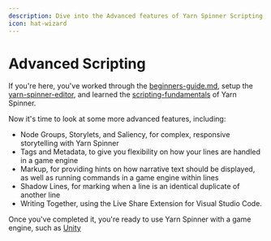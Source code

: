 ```yaml
---
description: Dive into the Advanced features of Yarn Spinner Scripting.
icon: hat-wizard
---
```


# Advanced Scripting

If you're here, you've worked through the [beginners-guide.md](../../beginners-guide.md "mention"), setup the [yarn-spinner-editor](../yarn-spinner-editor/ "mention"), and learned the [scripting-fundamentals](../scripting-fundamentals/ "mention") of Yarn Spinner.

Now it's time to look at some more advanced features, including:

* Node Groups, Storylets, and Saliency, for complex, responsive storytelling with Yarn Spinner
* Tags and Metadata, to give you flexibility on how your lines are handled in a game engine
* Markup, for providing hints on how narrative text should be displayed, as well as running commands in a game engine within lines
* Shadow Lines, for marking when a line is an identical duplicate of another line
* Writing Together, using the Live Share Extension for Visual Studio Code.

Once you've completed it, you're ready to use Yarn Spinner with a game engine, such as [Unity](/docs/yarn-spinner-for-unity/overview.md)

